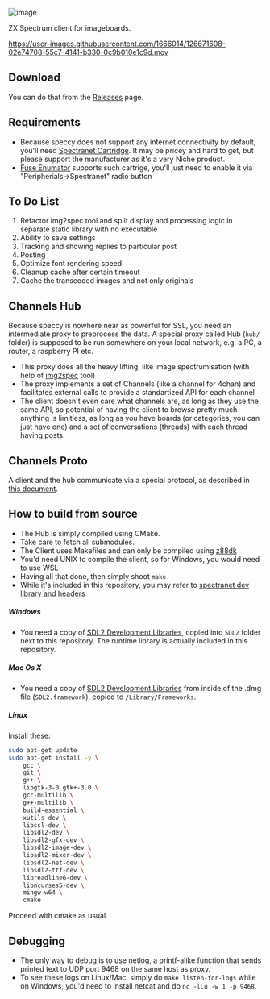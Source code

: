 ![image](https://user-images.githubusercontent.com/1666014/126013799-b499d24f-88e2-42b0-8d3d-c77991c4f9ac.png)

ZX Spectrum client for imageboards.

https://user-images.githubusercontent.com/1666014/126671608-02e74708-55c7-4141-b330-0c9b010e1c9d.mov

## Download

You can do that from the [Releases](https://github.com/the-channels/channels/releases) page.

## Requirements
* Because speccy does not support any internet connectivity by default, you'll need [Spectranet Cartridge](https://www.bytedelight.com/?page_id=3515). It may be pricey and hard to get, but please support the manufacturer as it's a very Niche product.
* [Fuse Enumator](http://fuse-emulator.sourceforge.net/) supports such cartrige, you'll just need to enable it via "Peripherials->Spectranet" radio button

## To Do List
1. Refactor img2spec tool and split display and processing logic in separate static
   library with no executable
2. Ability to save settings
3. Tracking and showing replies to particular post
4. Posting
5. Optimize font rendering speed
6. Cleanup cache after certain timeout
7. Cache the transcoded images and not only originals

## Channels Hub
Because speccy is nowhere near as powerful for SSL, you need an intermediate proxy to preprocess the data.
A special proxy called Hub (`hub/` folder) is supposed to be run somewhere on your local network, e.g. a PC, a router, a raspberry PI etc.

* This proxy does all the heavy lifting, like image spectrumisation (with help of [img2spec](https://github.com/the-channels/img2spec) tool)
* The proxy implements a set of Channels (like a channel for 4chan) and facilitates external calls to provide a standartized API for each channel
* The client doesn't even care what channels are, as long as they use the same API, so potential of having the client to browse pretty much anything is limitless, as long as you have boards (or categories, you can just have one) and a set of conversations (threads) with each thread having posts.

## Channels Proto
A client and the hub communicate via a special protocol, as described in [this document](./proto/Readme.md).

## How to build from source
* The Hub is simply compiled using CMake. 
* Take care to fetch all submodules.
* The Client uses Makefiles and can only be compiled using [z88dk](https://github.com/z88dk/z88dk)
* You'd need UNIX to compile the client, so for Windows, you would need to use WSL
* Having all that done, then simply shoot `make`
* While it's included in this repository, 
  you may refer to [spectranet dev library and headers](https://github.com/spectrumero/spectranet)

##### Windows
* You need a copy of [SDL2 Development Libraries](https://www.libsdl.org/download-2.0.php), copied into `SDL2` folder next to this repository.
The runtime library is actually included in this repository.

##### Mac Os X
* You need a copy of [SDL2 Development Libraries](https://www.libsdl.org/download-2.0.php) from inside of the .dmg file (`SDL2.framework`), copied to `/Library/Frameworks`.

##### Linux
Install these:
```bash
sudo apt-get update
sudo apt-get install -y \
    gcc \
    git \
    g++ \
    libgtk-3-0 gtk+-3.0 \
    gcc-multilib \
    g++-multilib \
    build-essential \
    xutils-dev \
    libssl-dev \
    libsdl2-dev \
    libsdl2-gfx-dev \
    libsdl2-image-dev \
    libsdl2-mixer-dev \
    libsdl2-net-dev \
    libsdl2-ttf-dev \
    libreadline6-dev \
    libncurses5-dev \
    mingw-w64 \
    cmake
```
Proceed with cmake as usual.

## Debugging
* The only way to debug is to use netlog, a printf-alike function that
sends printed text to UDP port 9468 on the same host as proxy.
* To see these logs on Linux/Mac, simply do `make listen-for-logs` while
on Windows, you'd need to install netcat and do `nc -lLu -w 1 -p 9468`.
